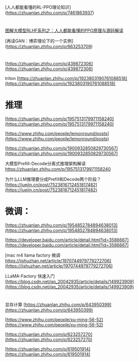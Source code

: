 [[](https://zhuanlan.zhihu.com/p/7461863937)人人都能看懂的RL-PPO理论知识[](https://zhuanlan.zhihu.com/p/7461863937)](https://zhuanlan.zhihu.com/p/7461863937)

# 

[图解大模型RLHF系列之：人人都能看懂的PPO原理与源码解读]([https://zhuanlan.zhihu.com/p/677607581](https://zhuanlan.zhihu.com/p/677607581))



[[](https://zhuanlan.zhihu.com/p/663253709)再读GAN：博弈理论下的一个实例[](https://zhuanlan.zhihu.com/p/663253709)](https://zhuanlan.zhihu.com/p/663253709)

# 

[https://zhuanlan.zhihu.com/p/439872306](https://zhuanlan.zhihu.com/p/439872306)





triton  [https://zhuanlan.zhihu.com/p/1923803190761088518](https://zhuanlan.zhihu.com/p/1923803190761088518)



# 推理

[https://zhuanlan.zhihu.com/p/1957513179971158240](https://zhuanlan.zhihu.com/p/1957513179971158240)

[https://www.zhihu.com/people/lemonround/posts](https://www.zhihu.com/people/lemonround/posts)

[https://zhuanlan.zhihu.com/p/1900932850829730567](https://zhuanlan.zhihu.com/p/1900932850829730567)

大模型Prefill-Decode分离式推理架构解读 [https://zhuanlan.zhihu.com/p/1957513179971158240 ](https://zhuanlan.zhihu.com/p/1957513179971158240)

为什么LLM推理要分成Prefill和Decode两个阶段？[https://juejin.cn/post/7523816712451817482](https://juejin.cn/post/7523816712451817482)

# 

# 

# 微调：

[https://zhuanlan.zhihu.com/p/1954852784894638013](https://zhuanlan.zhihu.com/p/1954852784894638013)

[https://developer.baidu.com/article/detail.html?id=3586667](https://developer.baidu.com/article/detail.html?id=3586667)

[mac m4 llama factory 微调 https://jishuzhan.net/article/1970744979779272706](https://jishuzhan.net/article/1970744979779272706)

LLaMA-Factory 快速入门[https://blog.csdn.net/qq_20042935/article/details/149923909](https://blog.csdn.net/qq_20042935/article/details/149923909)

# 





显存计算 [https://zhuanlan.zhihu.com/p/643950399](https://zhuanlan.zhihu.com/p/643950399)

[https://www.zhihu.com/people/xu-ming-56-52](https://www.zhihu.com/people/xu-ming-56-52)

[https://zhuanlan.zhihu.com/p/623257270](https://zhuanlan.zhihu.com/p/623257270)

[https://zhuanlan.zhihu.com/p/619501914](https://zhuanlan.zhihu.com/p/619501914)
